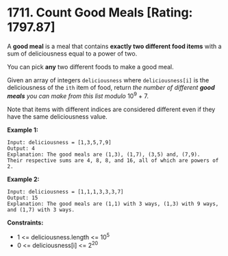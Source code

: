 # 1711. Count Good Meals [Rating: 1797.87]

A **good meal** is a meal that contains **exactly two different food items** with a sum of deliciousness equal to a power of two.

You can pick **any** two different foods to make a good meal.

Given an array of integers `deliciousness` where `deliciousness[i]` is the deliciousness of the `ith` item of food, return *the number of different **good meals** you can make from this list modulo* 10<sup>9</sup> + 7.

Note that items with different indices are considered different even if they have the same deliciousness value.

 

**Example 1:**

```
Input: deliciousness = [1,3,5,7,9]
Output: 4
Explanation: The good meals are (1,3), (1,7), (3,5) and, (7,9).
Their respective sums are 4, 8, 8, and 16, all of which are powers of 2.
```

**Example 2:**

```
Input: deliciousness = [1,1,1,3,3,3,7]
Output: 15
Explanation: The good meals are (1,1) with 3 ways, (1,3) with 9 ways, and (1,7) with 3 ways.
```

 

**Constraints:**

- 1 <= deliciousness.length <= 10<sup>5</sup>
- 0 <= deliciousness[i] <= 2<sup>20</sup>

